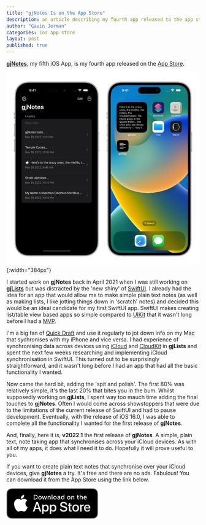 ```yaml
---
title: "gjNotes Is on the App Store"
description: an article describing my fourth app released to the app store
author: "Gavin Jerman"
categories: ios app store
layout: post
published: true
---
```


[**gjNotes**](/gjNotes), my fifth iOS App, is my fourth app released on the [App Store](https://apps.apple.com/app/gjnotes/id1562333522?platform=iphone).

![gjnotes screenshots](/images/2022-12-03-gjnotes-released-to-the-app-store-1.png){:width="384px"}


I started work on **gjNotes** back in April 2021 when I was still working on [**gjLists**](/gjLists) but was distracted by the 'new shiny' of [SwiftUI](https://developer.apple.com/documentation/swiftui/). I already had the idea for an app that would allow me to make simple plain text notes (as well as making lists, I like jotting things down in 'scratch' notes) and decided this would be an ideal candidate for my first SwiftUI app. SwiftUI makes creating list/table view based apps so simple compared to [UIKit](https://developer.apple.com/documentation/uikit) that it wasn't long before I had a [MVP](https://en.wikipedia.org/wiki/Minimum_viable_product).

I'm a big fan of [Quick Draft](https://apps.apple.com/us/app/quick-draft-simple-scratchpad/id1496067471) and use it regularly to jot down info on my Mac that sychronises with my iPhone and vice versa. I had experience of synchronising data across devices using [iCloud](https://www.apple.com/uk/icloud/) and [CloudKit](https://developer.apple.com/icloud/cloudkit/) in **gjLists** and spent the next few weeks researching and implementing iCloud synchronisation in SwiftUI. This turned out to be surprisingly straightforward, and it wasn't long before I had an app that had all the basic functionality I wanted.

Now came the hard bit, adding the 'spit and polish'. The first 80% was relatively simple, it's the last 20% that bites you in the bum. Whilst supposedly working on **gjLists**, I spent way too mauch time adding the final touches to **gjNotes**. Often I would come across showstoppers that were due to the limitations of the current release of SwiftUI and had to pause development. Eventually, with the release of iOS 16.0, I was able to complete all the functionality I wanted for the first release of **gjNotes**.

And, finally, here it is, **v2022.1** the first release of **gjNotes**. A simple, plain text, note taking app that synchronises across your iCloud devices. As with all of my apps, it does what I need it to do. Hopefully it will prove useful to you. 

If you want to create plain text notes that synchronise over your iCloud devices, give **gjNotes** a try. It's free and there are no ads. Fabulous! You can download it from the App Store using the link below.

[![download](/images/Download_on_the_App_Store_Badge_US-UK_RGB_blk_092917.svg)](https://apps.apple.com/app/gjnotes/id1562333522?platform=iphone)

